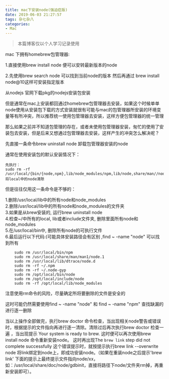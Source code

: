```yaml
---
title: mac下安装node(强迫症版)
date: 2019-06-03 21:27:57
tags: 杂七杂八
categories: 
- Mac
---
```


>本篇博客仅以个人学习记录使用

mac 下拥有homebrew包管理器: 

1.直接使用brew install node 便可以安转最新版本的node

2.先使用brew search node 可以找到当前node的版本 然后再通过 brew install node@10这样可安装指定版本

从nodejs 官网下载pkg的nodejs安装包安装

但是通常在mac上安装都回通过homebrew包管理器去安装，如果这个时候单单node使用从安装包下载的方式安装就很有可能与mac的包管理器所安装的环境变量等有所冲突，所以推荐统一使用包管理器去安装，这样方便包管理器的统一管理 

那么如果之前并不知道包管理的存在，或者未使用包管理器安装，匆忙的使用了安装包去安装，但是后来又想通过包管理器去安装，这样产生的冲突怎么解决呢？

先直接一条命令brew uninstall node 卸载包管理器安装的node

通常在使用安装包的默认安装情况下：

```
先执行：
sudo rm -rf /usr/local/{bin/{node,npm},lib/node_modules/npm,lib/node,share/man//node.} 
将local中的node清除
```

但是往往仅用这一条命令是不够的：

1.删除/usr/local/lib中的所有node和node_modules  
2.删除/usr/local/lib中的所有node和node_modules的文件夹  
3.如果是从brew安装的, 运行brew uninstall node  
4.检查~/中所有的local, lib或者include文件夹, 删除里面所有node和node_modules  
5.在/usr/local/bin中, 删除所有node的可执行文件  
6.最后运行以下代码:(可能具体安装路径会有区别 ,find ~ -name "node"   可以找到所有  
```
    sudo rm /usr/local/bin/npm
    sudo rm /usr/local/share/man/man1/node.1
    sudo rm /usr/local/lib/dtrace/node.d
    sudo rm -rf ~/.npm
    sudo rm -rf ~/.node-gyp
    sudo rm /opt/local/bin/node
    sudo rm /opt/local/include/node
    sudo rm -rf /opt/local/lib/node_modules
```

注意使用rm命令的风险，尽量确定所将要删除的文件是安全的

这时可能仍然需要使用find ~ -name "node" 和 find ~ -name "npm"  查找缺漏的进行逐一删除

当以上操作全部做完，执行brew doctor 命令检查，当出现相关node警告或错误时，根据提示的文件指向再进行逐一清除。清除过后再次执行brew doctor 检查一遍 ，当出现提示 Your system is ready to brew. 这时便可以再次使用brew install node 命令重新安装node。 这时再出现The `brew link` step did not complete successfully 这个错误提示时，就按提示执行brew link --overwrite node 将link绑定到node上，即成功安装node。（如果在重装node之后提示'brew link' 下面的提示上最终提示文件指向node/xx，如：/usr/local/share/doc/node/gdbinit，直接将路径下node/文件夹rm掉，再重新安装即可）。
